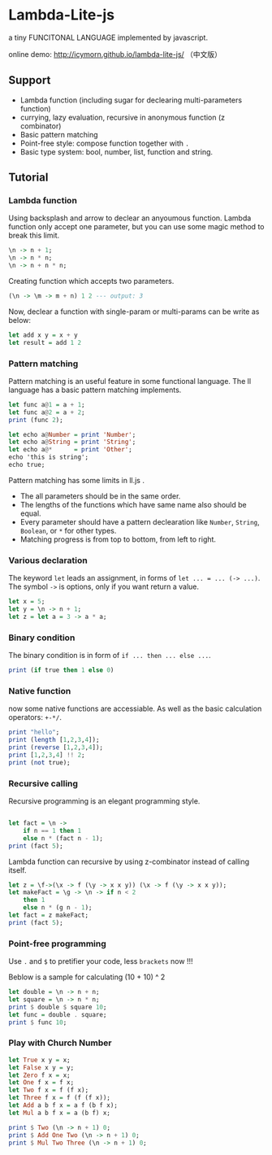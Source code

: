 # Lambda-Lite-js
a tiny FUNCITONAL LANGUAGE implemented by javascript.

online demo: http://icymorn.github.io/lambda-lite-js/ （中文版）

## Support

* Lambda function (including sugar for declearing multi-parameters function)
* currying, lazy evaluation, recursive in anonymous function (z combinator)
* Basic pattern matching
* Point-free style: compose function together with `.`
* Basic type system: bool, number, list, function and string.

## Tutorial

### Lambda function

Using backsplash and arrow to declear an anyoumous function. Lambda function only accept one parameter, but you can use some magic method to break this limit.

```haskell
\n -> n + 1;
\n -> n * n;
\n -> n + n * n;
```

Creating function which accepts two parameters.

```haskell
(\n -> \m -> m + n) 1 2 --- output: 3
```

Now, declear a function with single-param or multi-params can be write as below:

```haskell
let add x y = x + y
let result = add 1 2
```

### Pattern matching

Pattern matching is an useful feature in some functional language. The ll language has a basic pattern matching implements.

```haskell
let func a@1 = a + 1;
let func a@2 = a + 2;
print (func 2);

let echo a@Number = print 'Number';
let echo a@String = print 'String';
let echo a@*      = print 'Other';
echo 'this is string';
echo true;
```

Pattern matching has some limits in ll.js .

* The all parameters should be in the same order.
* The lengths of the functions which have same name also should be equal.
* Every parameter should have a pattern declearation like `Number`, `String`, `Boolean`, or `*` for other types.
* Matching progress is from top to bottom, from left to right.

### Various declaration

The keyword `let` leads an assignment, in forms of `let ... = ... (-> ...)`. The symbol `->` is options, only if you want return a value.

```haskell
let x = 5;
let y = \n -> n + 1;
let z = let a = 3 -> a * a;
```

### Binary condition

The binary condition is in form of `if ... then ... else ...`.

```haskell
print (if true then 1 else 0)
```

### Native function

now some native functions are accessiable. As well as the basic calculation operators: `+-*/`.

```haskell
print "hello";
print (length [1,2,3,4]);
print (reverse [1,2,3,4]);
print [1,2,3,4] !! 2;
print (not true);
```

### Recursive calling

Recursive programming is an elegant programming style.

```haskell

let fact = \n ->
    if n == 1 then 1
    else n * (fact n - 1);
print (fact 5);
```

Lambda function can recursive by using z-combinator instead of calling itself.

```haskell
let z = \f->(\x -> f (\y -> x x y)) (\x -> f (\y -> x x y));
let makeFact = \g -> \n -> if n < 2
    then 1
    else n * (g n - 1);
let fact = z makeFact;
print (fact 5);
```

### Point-free programming

Use `.` and `$` to pretifier your code, less `brackets` now !!!

Beblow is a sample for calculating (10 + 10) ^ 2

```haskell
let double = \n -> n + n;
let square = \n -> n * n;
print $ double $ square 10;
let func = double . square;
print $ func 10;
```

### Play with Church Number

```haskell
let True x y = x;
let False x y = y;
let Zero f x = x;
let One f x = f x;
let Two f x = f (f x);
let Three f x = f (f (f x));
let Add a b f x = a f (b f x);
let Mul a b f x = a (b f) x;

print $ Two (\n -> n + 1) 0;
print $ Add One Two (\n -> n + 1) 0;
print $ Mul Two Three (\n -> n + 1) 0;
```